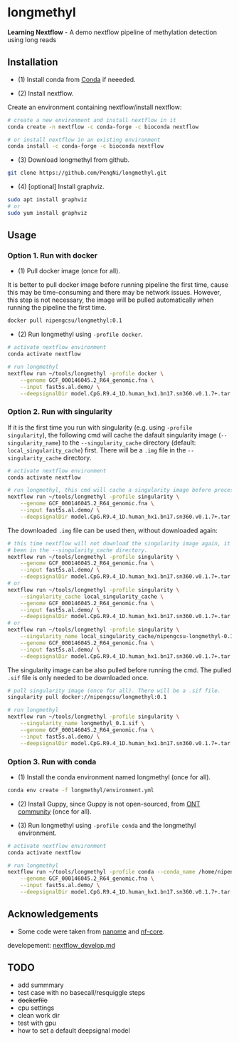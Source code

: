 # longmethyl

__Learning Nextflow__ - A demo nextflow pipeline of methylation detection using long reads

## Installation

  - (1) Install conda from [Conda](https://docs.conda.io/projects/conda/en/latest/user-guide/install/linux.html) if neeeded.


  - (2) Install nextflow.

Create an environment containing nextflow/install nextflow:
```sh
# create a new environment and install nextflow in it
conda create -n nextflow -c conda-forge -c bioconda nextflow

# or install nextflow in an existing environment
conda install -c conda-forge -c bioconda nextflow
```

  - (3) Download longmethyl from github.

```sh
git clone https://github.com/PengNi/longmethyl.git
```

  - (4) [optional] Install graphviz.

```sh
sudo apt install graphviz
# or
sudo yum install graphviz
```

## Usage

### Option 1. Run with docker

  - (1) Pull docker image (once for all).

It is better to pull docker image before running pipeline the first time, cause this may be time-consuming and there may be network issues. However, this step is not necessary, the image will be pulled automatically when running the pipeline the first time.

```sh
docker pull nipengcsu/longmethyl:0.1
```

  - (2) Run longmethyl using `-profile docker`.

```sh
# activate nextflow environment
conda activate nextflow

# run longmethyl
nextflow run ~/tools/longmethyl -profile docker \
    --genome GCF_000146045.2_R64_genomic.fna \
    --input fast5s.al.demo/ \
    --deepsignalDir model.CpG.R9.4_1D.human_hx1.bn17.sn360.v0.1.7+.tar.gz
```

### Option 2. Run with singularity

If it is the first time you run with singularity (e.g. using `-profile singularity`), the following cmd will cache the dafault singularity image (`--singularity_name`) to the `--singularity_cache` directory (default: `local_singularity_cache`) first. There will be a `.img` file in the `--singularity_cache` directory.

```sh
# activate nextflow environment
conda activate nextflow

# run longmethyl, this cmd will cache a singularity image before processing the data
nextflow run ~/tools/longmethyl -profile singularity \
    --genome GCF_000146045.2_R64_genomic.fna \
    --input fast5s.al.demo/ \
    --deepsignalDir model.CpG.R9.4_1D.human_hx1.bn17.sn360.v0.1.7+.tar.gz
```

The downloaded `.img` file can be used then, without downloaded again:

```sh
# this time nextflow will not download the singularity image again, it has already
# been in the --singularity_cache directory.
nextflow run ~/tools/longmethyl -profile singularity \
    --genome GCF_000146045.2_R64_genomic.fna \
    --input fast5s.al.demo/ \
    --deepsignalDir model.CpG.R9.4_1D.human_hx1.bn17.sn360.v0.1.7+.tar.gz
# or
nextflow run ~/tools/longmethyl -profile singularity \
    --singularity_cache local_singularity_cache \
    --genome GCF_000146045.2_R64_genomic.fna \
    --input fast5s.al.demo/ \
    --deepsignalDir model.CpG.R9.4_1D.human_hx1.bn17.sn360.v0.1.7+.tar.gz
# or
nextflow run ~/tools/longmethyl -profile singularity \
    --singularity_name local_singularity_cache/nipengcsu-longmethyl-0.1.img \
    --genome GCF_000146045.2_R64_genomic.fna \
    --input fast5s.al.demo/ \
    --deepsignalDir model.CpG.R9.4_1D.human_hx1.bn17.sn360.v0.1.7+.tar.gz
```

The singularity image can be also pulled before running the cmd. The pulled `.sif` file is only needed to be downloaded once.

```sh
# pull singularity image (once for all). There will be a .sif file. 
singularity pull docker://nipengcsu/longmethyl:0.1

# run longmethyl
nextflow run ~/tools/longmethyl -profile singularity \
    --singularity_name longmethyl_0.1.sif \
    --genome GCF_000146045.2_R64_genomic.fna \
    --input fast5s.al.demo/ \
    --deepsignalDir model.CpG.R9.4_1D.human_hx1.bn17.sn360.v0.1.7+.tar.gz
```

### Option 3. Run with conda

  - (1) Install the conda environment named longmethyl (once for all).

```sh
conda env create -f longmethyl/environment.yml
```

  - (2) Install Guppy, since Guppy is not open-sourced, from [ONT community](https://nanoporetech.com/community) (once for all).


  - (3) Run longmethyl using `-profile conda` and the longmethyl environment.

```sh
# activate nextflow environment
conda activate nextflow

# run longmethyl
nextflow run ~/tools/longmethyl -profile conda --conda_name /home/nipeng/tools/miniconda3/envs/longmethyl \
    --genome GCF_000146045.2_R64_genomic.fna \
    --input fast5s.al.demo/ \
    --deepsignalDir model.CpG.R9.4_1D.human_hx1.bn17.sn360.v0.1.7+.tar.gz
```

## Acknowledgements
  - Some code were taken from [nanome](https://github.com/TheJacksonLaboratory/nanome) and [nf-core](https://github.com/nf-core).

developement: [nextflow_develop.md](docs/nextflow_develop.md)

## TODO
- add summmary
- test case with no basecall/resquiggle steps
- ~~dockerfile~~
- cpu settings
- clean work dir
- test with gpu
- how to set a default deepsignal model

